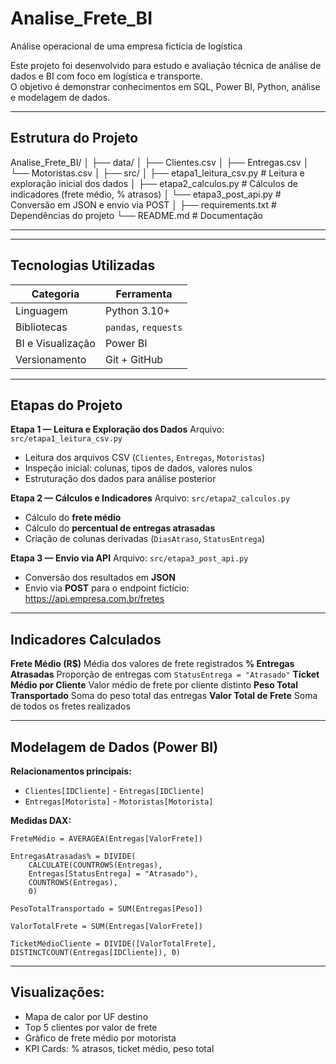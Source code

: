 # Analise_Frete_BI
Análise operacional de uma empresa fictícia de logística

Este projeto foi desenvolvido para estudo e avaliação técnica de análise de dados e BI com foco em logística e transporte.  
O objetivo é demonstrar conhecimentos em SQL, Power BI, Python, análise e modelagem de dados.

---

## Estrutura do Projeto

Analise_Frete_BI/
│
├── data/
│ ├── Clientes.csv
│ ├── Entregas.csv
│ └── Motoristas.csv
│
├── src/
│ ├── etapa1_leitura_csv.py # Leitura e exploração inicial dos dados
│ ├── etapa2_calculos.py    # Cálculos de indicadores (frete médio, % atrasos)
│ └── etapa3_post_api.py    # Conversão em JSON e envio via POST
│
├── requirements.txt        # Dependências do projeto
└── README.md               # Documentação

---


---

## Tecnologias Utilizadas

| Categoria | Ferramenta |
|------------|-------------|
| Linguagem | Python 3.10+ |
| Bibliotecas | `pandas`, `requests` |
| BI e Visualização | Power BI |
| Versionamento | Git + GitHub |

---

## Etapas do Projeto

**Etapa 1 — Leitura e Exploração dos Dados**
Arquivo: `src/etapa1_leitura_csv.py`

- Leitura dos arquivos CSV (`Clientes`, `Entregas`, `Motoristas`)
- Inspeção inicial: colunas, tipos de dados, valores nulos
- Estruturação dos dados para análise posterior

**Etapa 2 — Cálculos e Indicadores**
Arquivo: `src/etapa2_calculos.py`

- Cálculo do **frete médio**
- Cálculo do **percentual de entregas atrasadas**
- Criação de colunas derivadas (`DiasAtraso`, `StatusEntrega`)

**Etapa 3 — Envio via API**
Arquivo: `src/etapa3_post_api.py`

- Conversão dos resultados em **JSON**
- Envio via **POST** para o endpoint fictício: https://api.empresa.com.br/fretes

---

## Indicadores Calculados

**Frete Médio (R$)** Média dos valores de frete registrados
**% Entregas Atrasadas** Proporção de entregas com `StatusEntrega = "Atrasado"`
**Ticket Médio por Cliente** Valor médio de frete por cliente distinto
**Peso Total Transportado** Soma do peso total das entregas
**Valor Total de Frete** Soma de todos os fretes realizados

---

##  Modelagem de Dados (Power BI)

**Relacionamentos principais:**
- `Clientes[IDCliente]` - `Entregas[IDCliente]`
- `Entregas[Motorista]` - `Motoristas[Motorista]`


**Medidas DAX:**
```DAX
FreteMédio = AVERAGEA(Entregas[ValorFrete])

EntregasAtrasadas% = DIVIDE(
    CALCULATE(COUNTROWS(Entregas), 
    Entregas[StatusEntrega] = "Atrasado"), 
    COUNTROWS(Entregas), 
    0)

PesoTotalTransportado = SUM(Entregas[Peso])

ValorTotalFrete = SUM(Entregas[ValorFrete])

TicketMédioCliente = DIVIDE([ValorTotalFrete], DISTINCTCOUNT(Entregas[IDCliente]), 0)
```

---

## Visualizações:

- Mapa de calor por UF destino
- Top 5 clientes por valor de frete
- Gráfico de frete médio por motorista
- KPI Cards: % atrasos, ticket médio, peso total



